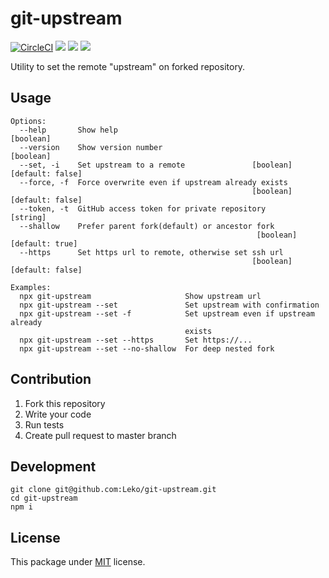 # git-upstream
[![CircleCI](https://circleci.com/gh/Leko/git-upstream.svg?style=svg)](https://circleci.com/gh/Leko/git-upstream)
![](https://img.shields.io/npm/v/git-upstream.svg)
![](https://img.shields.io/npm/dm/git-upstream.svg)
![](https://img.shields.io/npm/l/git-upstream.svg)

Utility to set the remote "upstream" on forked repository.

## Usage
```
Options:
  --help       Show help                                               [boolean]
  --version    Show version number                                     [boolean]
  --set, -i    Set upstream to a remote               [boolean] [default: false]
  --force, -f  Force overwrite even if upstream already exists
                                                      [boolean] [default: false]
  --token, -t  GitHub access token for private repository               [string]
  --shallow    Prefer parent fork(default) or ancestor fork
                                                       [boolean] [default: true]
  --https      Set https url to remote, otherwise set ssh url
                                                      [boolean] [default: false]

Examples:
  npx git-upstream                     Show upstream url
  npx git-upstream --set               Set upstream with confirmation
  npx git-upstream --set -f            Set upstream even if upstream already
                                       exists
  npx git-upstream --set --https       Set https://...
  npx git-upstream --set --no-shallow  For deep nested fork
```


## Contribution

1. Fork this repository
1. Write your code
1. Run tests
1. Create pull request to master branch

## Development

```
git clone git@github.com:Leko/git-upstream.git
cd git-upstream
npm i
```

## License

This package under [MIT](https://opensource.org/licenses/MIT) license.
